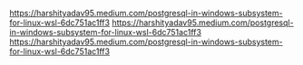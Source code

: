 https://harshityadav95.medium.com/postgresql-in-windows-subsystem-for-linux-wsl-6dc751ac1ff3
https://harshityadav95.medium.com/postgresql-in-windows-subsystem-for-linux-wsl-6dc751ac1ff3
https://harshityadav95.medium.com/postgresql-in-windows-subsystem-for-linux-wsl-6dc751ac1ff3
